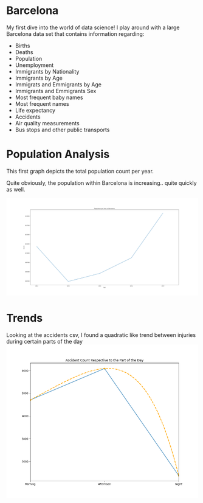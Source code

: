 # Barcelona
My first dive into the world of data science! I play around with a large Barcelona data set that contains information regarding:
  
  * Births
  * Deaths
  * Population
  * Unemployment
  * Immigrants by Nationality
  * Immigrants by Age
  * Immigrats and Emmigrants by Age 
  * Immigrants and Emmigrants Sex
  * Most frequent baby names
  * Most frequent names
  * Life expectancy
  * Accidents
  * Air quality measurements 
  * Bus stops and other public transports
  
  
# Population Analysis
  
This first graph depicts the total population count per year.
  
Quite obviously, the population within Barcelona is increasing.. quite quickly as well.

![alt text](https://github.com/jbofill10/Barcelona/blob/master/Population%20Graphs/YearlyPop.png)


# Trends
Looking at the accidents csv, I found a quadratic like trend between injuries during certain parts of the day
![alt text](https://github.com/jbofill10/Barcelona/blob/master/Population%20Graphs/AccidentTrends.png)
